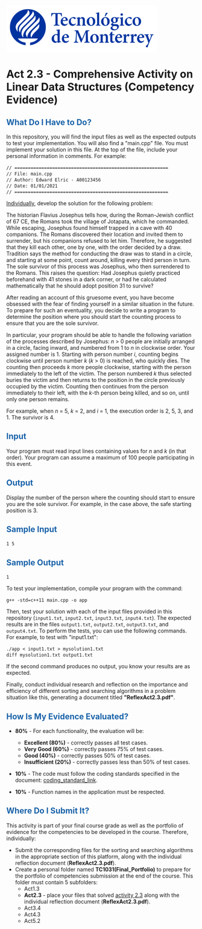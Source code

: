 ![Tec de Monterrey](images/logotecmty.png)
# Act 2.3 - Comprehensive Activity on Linear Data Structures (Competency Evidence)

## <span style="color: rgb(26, 99, 169);">What Do I Have to Do?</span>
In this repository, you will find the input files as well as the expected outputs to test your implementation. You will also find a "main.cpp" file. You must implement your solution in this file. At the top of the file, include your personal information in comments. For example:
```
// =========================================================
// File: main.cpp
// Author: Edward Elric - A00123456
// Date: 01/01/2021
// =========================================================
```
<span style="text-decoration: underline;">Individually</span>, develop the solution for the following problem:

The historian Flavius Josephus tells how, during the Roman-Jewish conflict of 67 CE, the Romans took the village of Jotapata, which he commanded. While escaping, Josephus found himself trapped in a cave with 40 companions. The Romans discovered their location and invited them to surrender, but his companions refused to let him. Therefore, he suggested that they kill each other, one by one, with the order decided by a draw. Tradition says the method for conducting the draw was to stand in a circle, and starting at some point, count around, killing every third person in turn. The sole survivor of this process was Josephus, who then surrendered to the Romans. This raises the question: Had Josephus quietly practiced beforehand with 41 stones in a dark corner, or had he calculated mathematically that he should adopt position 31 to survive?

After reading an account of this gruesome event, you have become obsessed with the fear of finding yourself in a similar situation in the future. To prepare for such an eventuality, you decide to write a program to determine the position where you should start the counting process to ensure that you are the sole survivor.

In particular, your program should be able to handle the following variation of the processes described by Josephus: *n* > 0 people are initially arranged in a circle, facing inward, and numbered from 1 to *n* in clockwise order. Your assigned number is 1. Starting with person number *i*, counting begins clockwise until person number *k* (*k* > 0) is reached, who quickly dies. The counting then proceeds *k* more people clockwise, starting with the person immediately to the left of the victim. The person numbered *k* thus selected buries the victim and then returns to the position in the circle previously occupied by the victim. Counting then continues from the person immediately to their left, with the *k*-th person being killed, and so on, until only one person remains.

For example, when *n* = 5, *k* = 2, and *i* = 1, the execution order is 2, 5, 3, and 1. The survivor is 4.

## <span style="color: rgb(26, 99, 169);">**Input**</span>
Your program must read input lines containing values for *n* and *k* (in that order). Your program can assume a maximum of 100 people participating in this event.

## <span style="color: rgb(26, 99, 169);">**Output**</span>
Display the number of the person where the counting should start to ensure you are the sole survivor. For example, in the case above, the safe starting position is 3.

## <span style="color: rgb(26, 99, 169);">**Sample Input**</span>
```
1 5
```

## <span style="color: rgb(26, 99, 169);">**Sample Output**</span>
```
1
```

To test your implementation, compile your program with the command:
```
g++ -std=c++11 main.cpp -o app
```
Then, test your solution with each of the input files provided in this repository (`input1.txt`, `input2.txt`, `input3.txt`, `input4.txt`). The expected results are in the files `output1.txt`, `output2.txt`, `output3.txt`, and `output4.txt`. To perform the tests, you can use the following commands. For example, to test with "input1.txt":
```
./app < input1.txt > mysolution1.txt
diff mysolution1.txt output1.txt
```
If the second command produces no output, you know your results are as expected.

Finally, conduct individual research and reflection on the importance and efficiency of different sorting and searching algorithms in a problem situation like this, generating a document titled **"ReflexAct2.3.pdf"**.

## <span style="color: rgb(26, 99, 169);">**How Is My Evidence Evaluated?**</span>

- **80%** - For each functionality, the evaluation will be:
    - **Excellent (80%)** - correctly passes all test cases.
    - **Very Good (60%)** - correctly passes 75% of test cases.
    - **Good (40%)** - correctly passes 50% of test cases.
    - **Insufficient (20%)** - correctly passes less than 50% of test cases.

- **10%** - The code must follow the coding standards specified in the document: <span class="instructure_file_holder link_holder">[coding_standard_link](estandar.pdf)</span>.
- **10%** - Function names in the application must be respected.

## <span style="color: rgb(26, 99, 169);">**Where Do I Submit It?**</span>
This activity is part of your final course grade as well as the portfolio of evidence for the competencies to be developed in the course. Therefore, individually:
* Submit the corresponding files for the sorting and searching algorithms in the appropriate section of this platform, along with the individual reflection document (**ReflexAct2.3.pdf**).
* Create a personal folder named **TC1031(Final_Portfolio)** to prepare for the portfolio of competencies submission at the end of the course. This folder must contain 5 subfolders:
    * Act1.3
    * **Act2.3** - place your files that solved <span style="text-decoration: underline;">activity 2.3</span> along with the individual reflection document (**ReflexAct2.3.pdf**).
    * Act3.4
    * Act4.3
    * Act5.2
